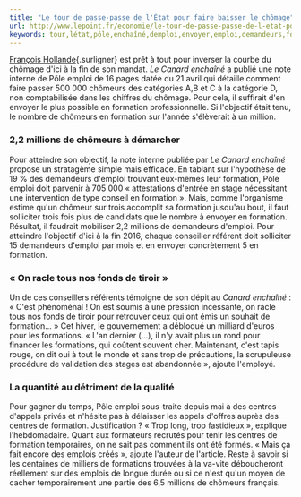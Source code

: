 ```yaml
---
title: "Le tour de passe-passe de l'État pour faire baisser le chômage"
url: http://www.lepoint.fr/economie/le-tour-de-passe-passe-de-l-etat-pour-faire-baisser-le-chomage-03-08-2016-2058857_28.php
keywords: tour,létat,pôle,enchaîné,demploi,envoyer,emploi,demandeurs,formation,formations,passepasse,baisser,chômeurs,faire,millions,chômage
---
```

[François Hollande](/tags/francois-hollande){.surligner} est prêt à tout pour inverser la courbe du chômage d\'ici à la fin de son mandat. *Le Canard enchaîné* a publié une note interne de Pôle emploi de 16 pages datée du 21 avril qui détaille comment faire passer 500 000 chômeurs des catégories A,B et C à la catégorie D, non comptabilisée dans les chiffres du chômage. Pour cela, il suffirait d\'en envoyer le plus possible en formation professionnelle. Si l\'objectif était tenu, le nombre de chômeurs en formation sur l\'année s\'élèverait à un million.

### 2,2 millions de chômeurs à démarcher

Pour atteindre son objectif, la note interne publiée par *Le Canard enchaîné* propose un stratagème simple mais efficace. En tablant sur l\'hypothèse de 19 % des demandeurs d\'emploi trouvant eux-mêmes leur formation, Pôle emploi doit parvenir à 705 000 « attestations d\'entrée en stage nécessitant une intervention de type conseil en formation ». Mais, comme l\'organisme estime qu\'un chômeur sur trois accomplit sa formation jusqu\'au bout, il faut solliciter trois fois plus de candidats que le nombre à envoyer en formation. Résultat, il faudrait mobiliser 2,2 millions de demandeurs d\'emploi. Pour atteindre l\'objectif d\'ici à la fin 2016, chaque conseiller référent doit solliciter 15 demandeurs d\'emploi par mois et en envoyer concrètement 5 en formation.

### « On racle tous nos fonds de tiroir »

Un de ces conseillers référents témoigne de son dépit au *Canard enchaîné* : « C\'est phénoménal ! On est soumis à une pression incessante, on racle tous nos fonds de tiroir pour retrouver ceux qui ont émis un souhait de formation\... » Cet hiver, le gouvernement a débloqué un milliard d\'euros pour les formations. « L\'an dernier (\...), il n\'y avait plus un rond pour financer les formations, qui coûtent souvent cher. Maintenant, c\'est tapis rouge, on dit oui à tout le monde et sans trop de précautions, la scrupuleuse procédure de validation des stages est abandonnée », ajoute l\'employé.

### La quantité au détriment de la qualité

Pour gagner du temps, Pôle emploi sous-traite depuis mai à des centres d\'appels privés et n\'hésite pas à délaisser les appels d\'offres auprès des centres de formation. Justification ? « Trop long, trop fastidieux », explique l\'hebdomadaire. Quant aux formateurs recrutés pour tenir les centres de formation temporaires, on ne sait pas comment ils ont été formés. « Mais ça fait encore des emplois créés », ajoute l\'auteur de l\'article. Reste à savoir si les centaines de milliers de formations trouvées à la va-vite déboucheront réellement sur des emplois de longue durée ou si ce n\'est qu\'un moyen de cacher temporairement une partie des 6,5 millions de chômeurs français.
